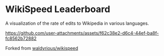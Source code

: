 # WikiSpeed Leaderboard

A visualization of the rate of edits to Wikipedia in various languages.

https://github.com/user-attachments/assets/f62c38e2-d6c4-44ef-ba8f-fc8562b72882

Forked from [waldyrious/wikispeed](https://github.com/waldyrious/wikispeed)
